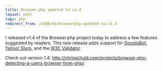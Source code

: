 ```yaml
---
title: Browser.php updated to v1.4
layout: post
tags: php
redirect_from: /2009/04/browserphp-updated-to-v1-4
---
```


I released v1.4 of the Browser.php project today to address a few features suggested by readers.  This new release adds support for <a href="http://en.wikipedia.org/wiki/Googlebot">GoogleBot</a>, <a href="http://help.yahoo.com/l/us/yahoo/search/webcrawler/">Yahoo! Slurp</a>, and the <a href="http://validator.w3.org/">W3C Validator</a>.

Check out version 1.4: <a href="http://chrisschuld.com/projects/browser-php-detecting-a-users-browser-from-php/">http://chrisschuld.com/projects/browser-php-detecting-a-users-browser-from-php/</a>
